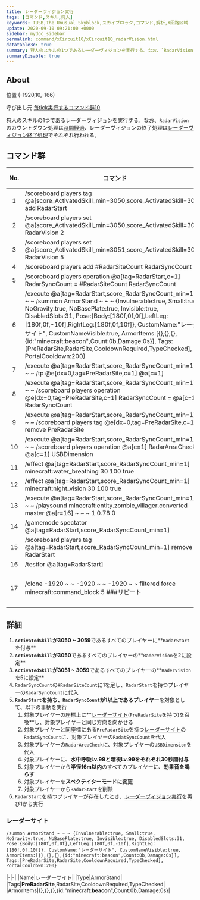```yaml
---
title: レーダーヴィジョン実行
tags: [コマンド,スキル,狩人]
keywords: TUSB,The Unusual Skyblock,スカイブロック,コマンド,解析,X回路区域
update: 2020-09-10 09:21:00 +0000
sidebar: mydoc_sidebar
permalink: command/xCircuit10/xCircuit10_radarVision.html
datatable3c: true
summary: 狩人のスキルの1つであるレーダーヴィジョンを実行する。なお、`RadarVision`のカウントダウン処理は時間経過、レーダーヴィジョンの終了処理はレーダーヴィジョン終了処理でそれぞれ行われる。
summaryDisable: true
---
```


## About

<span class="tagYellow">位置</span> (-1920,10,-166)

<span class="tagBlack">呼び出し元</span> [毎tick実行するコマンド群10]({{site.baseurl}}/command/xCircuit10/xCircuit10_command.html)

狩人のスキルの1つであるレーダーヴィジョンを実行する。なお、`RadarVision`のカウントダウン処理は[時間経過]({{site.baseurl}}/command/xCircuit1/xCircuit1_timeElapsed.html)、レーダーヴィジョンの終了処理は[レーダーヴィジョン終了処理]({{site.baseurl}}/command/xCircuit10/xCircuit10_radarVisionFinProcessing.html)でそれぞれ行われる。

## コマンド群

<div class="datatable3c-begin"></div>

|No.|コマンド|状態|
|:-:|-|-|
|1|/scoreboard players tag @a[score_ActivatedSkill_min=3050,score_ActivatedSkill=3059] add RadarStart|
|2|/scoreboard players set @a[score_ActivatedSkill_min=3050,score_ActivatedSkill=3050] RadarVision 2|
|3|/scoreboard players set @a[score_ActivatedSkill_min=3051,score_ActivatedSkill=3059] RadarVision 5|
|4|/scoreboard players add #RadarSiteCount RadarSyncCount 1|
|5|/scoreboard players operation @a[tag=RadarStart,c=1] RadarSyncCount = #RadarSiteCount RadarSyncCount|
|6|/execute @a[tag=RadarStart,score_RadarSyncCount_min=1] ~ ~ ~ /summon ArmorStand ~ ~ ~ {Invulnerable:true, Small:true, NoGravity:true, NoBasePlate:true, Invisible:true, DisabledSlots:31, Pose:{Body:[180f,0f,0f],LeftLeg:[180f,0f,-10f],RightLeg:[180f,0f,10f]}, CustomName:"レーダーサイト", CustomNameVisible:true, ArmorItems:[{},{},{},{id:"minecraft:beacon",Count:0b,Damage:0s}], Tags:[PreRadarSite,RadarSite,CooldownRequired,TypeChecked], PortalCooldown:200}|
|7|/execute @a[tag=RadarStart,score_RadarSyncCount_min=1] ~ ~ ~ /tp @e[dx=0,tag=PreRadarSite,c=1] @a[c=1]|
|8|/execute @a[tag=RadarStart,score_RadarSyncCount_min=1] ~ ~ ~ /scoreboard players operation @e[dx=0,tag=PreRadarSite,c=1] RadarSyncCount = @a[c=1] RadarSyncCount|
|9|/execute @a[tag=RadarStart,score_RadarSyncCount_min=1] ~ ~ ~ /scoreboard players tag @e[dx=0,tag=PreRadarSite,c=1] remove PreRadarSite|
|10|/execute @a[tag=RadarStart,score_RadarSyncCount_min=1] ~ ~ ~ /scoreboard players operation @a[c=1] RadarAreaCheck = @a[c=1] USBDimension|
|11|/effect @a[tag=RadarStart,score_RadarSyncCount_min=1] minecraft:water_breathing 30 100 true|
|12|/effect @a[tag=RadarStart,score_RadarSyncCount_min=1] minecraft:night_vision 30 100 true|
|13|/execute @a[tag=RadarStart,score_RadarSyncCount_min=1] ~ ~ ~ /playsound minecraft:entity.zombie_villager.converted master @a[r=16] ~ ~ ~ 1 0.78 0|
|14|/gamemode spectator @a[tag=RadarStart,score_RadarSyncCount_min=1]|
|15|/scoreboard players tag @a[tag=RadarStart,score_RadarSyncCount_min=1] remove RadarStart|
|16|/testfor @a[tag=RadarStart]|
|17|/clone -1920 ~ ~ -1920 ~ ~ -1920 ~ ~ filtered force minecraft:command_block 5 ###リピート|条件付き|

<div class="datatable3c-end"></div>

## 詳細

1. **`ActivatedSkill`が3050 ~ 3059**であるすべてのプレイヤーに**`RadarStart`を付与**
2. **`ActivatedSkill`が3050**であるすべてのプレイヤーの**`RaderVision`を2に設定**
3. **`ActivatedSkill`が3051 ~ 3059**であるすべてのプレイヤーの**`RaderVision`を5に設定**
4. `RadarSyncCount`の`#RadarSiteCount`に1を足し、`RadarStart`を持つプレイヤーの`RadarSyncCount`に代入
5. **`RadarStart`を持ち、`RadarSyncCount`が1以上であるプレイヤー**を対象として、以下の事柄を実行
   1. 対象プレイヤーの座標上に**[レーダーサイト](#レーダーサイト)(`PreRadarSite`を持つ)を召喚**し、対象プレイヤーと同じ方向を向かせる
   2. 対象プレイヤーと同座標にある`PreRadarSite`を持つ[レーダーサイト](#レーダーサイト)の`RadatSyncCount`に、対象プレイヤーの`RadatSyncCount`を代入
   3. 対象プレイヤーの`RadarAreaCheck`に、対象プレイヤーの`USBDimension`を代入
   4. 対象プレイヤーに、**水中呼吸Lv.99と暗視Lv.99をそれぞれ30秒間付与**
   5. 対象プレイヤーから**半径16m以内**のすべてのプレイヤーに、**効果音を鳴らす**
   6. 対象プレイヤーを**スペクテイターモードに変更**
   7. 対象プレイヤーから`RadarStart`を削除
6. `RadarStart`を持つプレイヤーが存在したとき、[レーダーヴィジョン実行]({{site.baseurl}}/command/xCircuit10/xCircuit10_radarVision.html)を再び1から実行

### レーダーサイト

```mcfunction
/summon ArmorStand ~ ~ ~ {Invulnerable:true, Small:true, NoGravity:true, NoBasePlate:true, Invisible:true, DisabledSlots:31, Pose:{Body:[180f,0f,0f],LeftLeg:[180f,0f,-10f],RightLeg:[180f,0f,10f]}, CustomName:"レーダーサイト", CustomNameVisible:true, ArmorItems:[{},{},{},{id:"minecraft:beacon",Count:0b,Damage:0s}], Tags:[PreRadarSite,RadarSite,CooldownRequired,TypeChecked], PortalCooldown:200}
```

|-|-|
|Name|レーダーサイト|
|Type|ArmorStand|
|Tags|**PreRadarSite**,RadarSite,CooldownRequired,TypeChecked|
|ArmorItems|{},{},{},{id:"minecraft:**beacon**",Count:0b,Damage:0s}|
